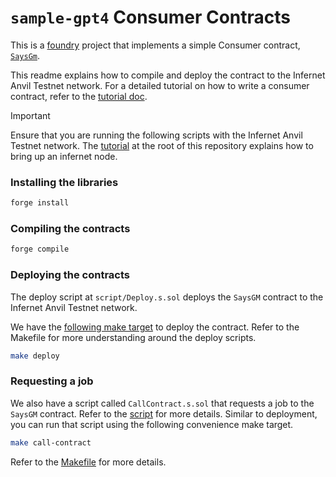 # `sample-gpt4` Consumer Contracts

This is a [foundry](https://book.getfoundry.sh/) project that implements a simple Consumer
contract, [`SaysGm`](./src/SaysGM.sol). 

This readme explains how to compile and deploy the contract to the Infernet Anvil Testnet network. 
For a detailed tutorial on how to write a consumer contract, refer to the [tutorial doc](./Tutorial.md).


> [!IMPORTANT]  
> Ensure that you are running the following scripts with the Infernet Anvil Testnet network. 
> The [tutorial](./../../../README.md) at the root of this repository explains how to
> bring up an infernet node.

### Installing the libraries

```bash
forge install
```

### Compiling the contracts

```bash
forge compile
```

### Deploying the contracts
The deploy script at `script/Deploy.s.sol` deploys the `SaysGM` contract to the Infernet Anvil Testnet network.

We have the [following make target](./Makefile#L9) to deploy the contract. Refer to the Makefile 
for more understanding around the deploy scripts.
```bash
make deploy
```

### Requesting a job
We also have a script called `CallContract.s.sol` that requests a job to the `SaysGM` contract.
Refer to the [script](./script/CallContract.s.sol) for more details. Similar to deployment, 
you can run that script using the following convenience make target.
```bash
make call-contract
```
Refer to the [Makefile](./Makefile#L14) for more details.

